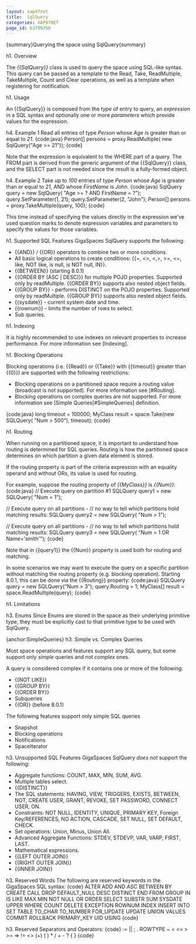 ```yaml
---
layout: xap97net
title:  SqlQuery
categories: XAP97NET
page_id: 63799350
---
```


{summary}Querying the space using SqlQuery{summary}

h1. Overview

The *{{SqlQuery}}* class is used to query the space using SQL-like syntax. This query can be passed as a template to the Read, Take, ReadMultiple, TakeMultiple, Count and Clear operations, as well as a template when registering for notification.

h1. Usage

An {{SqlQuery}} is composed from the *type* of entry to query, an *expression* in a SQL syntax and optionally one or more *parameters* which provide values for the expression.

h4. Example 1
Read all entries of type *Person* whose *Age* is greater than or equal to *21*.
{code:java}
Person[] persons = proxy.ReadMultiple<Person>(
    new SqlQuery<Person>("Age >= 21"));
{code}

Note that the expression is equivalent to the WHERE part of a query. The FROM part is derived from the generic argument of the {{SqlQuery}} class, and the SELECT part is not needed since the result is a fully-formed object.

h4. Example 2
Take up to *100* entries of type *Person* whose *Age* is greater than or equal to *21*, AND whose *FirstName* is *John*.
{code:java}
SqlQuery<Person> query = new SqlQuery<Person>(
    "Age >= ? AND FirstName = ?");
query.SetParameter(1, 21);
query.SetParameter(2, "John");
Person[] persons = proxy.TakeMultiple<Person>(query, 100);
{code}

This time instead of specifying the values directly in the expression we've used question marks to denote expression variables and parameters to specify the values for those variables.

h1. Supported SQL Features
GigaSpaces SqlQuery supports the following:
* {{AND}} / {{OR}} operators to combine two or more conditions.
* All basic logical operations to create conditions: {{=, <>, <,>, >=, <=, like, NOT like, is null, is NOT null, IN}}.
* {{BETWEEN}} (starting 8.0.1)
* {{ORDER BY (ASC | DESC)}} for multiple POJO properties. Supported only by readMultiple. {{ORDER BY}} supports also nested object fields.
* {{GROUP BY}} - performs DISTINCT on the POJO properties. Supported only by readMultiple. {{GROUP BY}} supports also nested object fields.
* {{sysdate}} - current system date and time.
* {{rownum}} - limits the number of rows to select.
* Sub queries.

h1. Indexing

It is highly recommended to use indexes on relevant properties to increase performance. For more information see [Indexing].

h1. Blocking Operations

Blocking operations (i.e. {{Read}} or {{Take}} with {{timeout}} greater than {{0}}) are supported with the following restrictions:
* Blocking operations on a partitioned space require a routing value (broadcast is not supported). For more information see [#Routing].
* Blocking operations on complex queries are not supported. For more information see [Simple Queries|#SimpleQueries] definition.

{code:java}
long timeout = 100000;
MyClass result = space.Take<MyClass>(new SQLQuery<MyClass>(
    "Num > 500"), timeout);
{code}

h1. Routing

When running on a partitioned space, it is important to understand how routing is determined for SQL queries. Routing is how the partitioned space determines on which partition a given data element is stored.

If the routing property is part of the criteria expression with an equality operand and without ORs, its value is used for routing.

For example, suppose the routing property of *{{MyClass}}* is *{{Num}}*:
{code:java}
// Execute query on partition #1
SQLQuery<MyClass> query1 = new SQLQuery<MyClass>(
    "Num = 1");

// Execute query on all partitions -
// no way to tell which partitions hold matching results:
SQLQuery<MyClass> query2 = new SQLQuery<MyClass>(
    "Num > 1");

// Execute query on all partitions -
// no way to tell which partitions hold matching results:
SQLQuery<MyClass> query3 = new SQLQuery<MyClass>(
    "Num = 1 OR Name='smith'");
{code}

Note that in {{query1}} the {{Num}} property is used both for routing and matching.

In some scenarios we may want to execute the query on a specific partition without matching the routing property (e.g. blocking operation). Starting 8.0.1, this can be done via the {{Routing}} property:
{code:java}
SQLQuery<MyClass> query = new SQLQuery<MyClass>("Num > 3");
query.Routing = 1;
MyClass[] result = space.ReadMultiple<MyClass>(query);
{code}

h1. Limitations

h3. Enums
Since Enums are stored in the space as their underlying primitive type, they must be explicitly cast to that primitive type to be used with SqlQuery.

{anchor:SimpleQueries}
h3. Simple vs. Complex Queries

Most space operations and features support any SQL query, but some support only *simple* queries and not *complex* ones.

A query is considered complex if it contains one or more of the following:
* {{NOT LIKE}}
* {{GROUP BY}}
* {{ORDER BY}}
* Subqueries
* {{OR}} (before 8.0.1)

The following features support only simple SQL queries
* Snapshot
* Blocking operations
* Notifications
* SpaceIterator

h3. Unsupported SQL Features
GigaSpaces SqlQuery *does not* support the following:
* Aggregate functions: COUNT, MAX, MIN, SUM, AVG.
* Multiple tables select.
* {{DISTINCT}}
* The SQL statements: HAVING, VIEW, TRIGGERS, EXISTS, BETWEEN, NOT, CREATE USER, GRANT, REVOKE, SET PASSWORD, CONNECT USER, ON.
* Constraints: NOT NULL, IDENTITY, UNIQUE, PRIMARY KEY, Foreign Key/REFERENCES, NO ACTION, CASCADE, SET NULL, SET DEFAULT, CHECK.
* Set operations: Union, Minus, Union All.
* Advanced Aggregate Functions: STDEV, STDEVP, VAR, VARP, FIRST, LAST.
* Mathematical expressions.
* {{LEFT OUTER JOIN}}
* {{RIGHT OUTER JOIN}}
* {{INNER JOIN}}

h3. Reserved Words
The following are reserved keywords in the GigaSpaces SQL syntax:
{code}
ALTER ADD AND ASC BETWEEN BY CREATE CALL DROP DEFAULT_NULL DESC  DISTINCT END FROM GROUP IN IS LIKE
MAX MIN NOT NULL OR ORDER SELECT SUBSTR SUM SYSDATE UPPER WHERE COUNT DELETE EXCEPTION ROWNUM INDEX
INSERT INTO SET TABLE TO_CHAR TO_NUMBER FOR_UPDATE UPDATE UNION VALUES COMMIT ROLLBACK PRIMARY_KEY
UID USING
{code}

h3. Reserved Separators and Operators:
{code}
:= || ; . ROWTYPE ~ < <= >  >= => != <> \(+\) ( ) \* / + - ? \{ \}
{code}